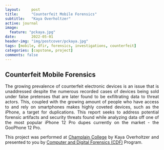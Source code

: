 ```yaml
---
layout:     post
title:      "Counterfeit Mobile Forensics"
subtitle:   "Kaya Overholtzer"
active: journal
image:
  feature: "pckaya.jpg"
date:       2022-05-01
header-img: "img/postcover/pckaya.jpg"
tags: [mobile, dfir, forensics, investigations, counterfeit]
categories: [capstone, project]
comments: false
---
```


<h2>Counterfeit Mobile Forensics</h2>

<p align="justify">The growing prevalence of counterfeit electronic devices is an issue that is unaddressed despite the numerous recorded cases of devices being sold under false pretenses that are later found to be exfiltrating data to threat actors. This, coupled with the growing amount of people who have access to and rely on smartphones makes highly coveted devices, such as the iPhone, a target for duplications. This report seeks to address potential forensic artifacts and security threats found while analyzing data off one of the most popular iPhone 12 Pro dupes currently on the market - the GooPhone 12 Pro.</p>


<p align="justify">This project was performed at <a href="https://www.champlain.edu/">Champlain College</a> by Kaya Overholtzer and presented to you by <a href="https://ccdfir.com/">Computer and Digital Forensics (CDF)</a> Program.</p>
